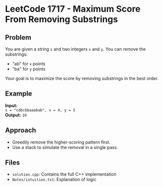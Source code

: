 # LeetCode 1717 - Maximum Score From Removing Substrings

## Problem
You are given a string `s` and two integers `x` and `y`. You can remove the substrings:
- "ab" for `x` points
- "ba" for `y` points

Your goal is to maximize the score by removing substrings in the best order.

## Example
**Input:**  
`s = "cdbcbbaaabab", x = 4, y = 5`  
**Output:** `19`

## Approach
- Greedily remove the higher-scoring pattern first.
- Use a stack to simulate the removal in a single pass.

## Files
- `solution.cpp`: Contains the full C++ implementation
- `Notes/intuition.txt`: Explanation of logic
